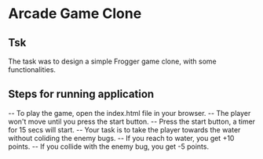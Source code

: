 # Arcade Game Clone

## Tsk
The task was to design a simple Frogger game clone, with some functionalities.

## Steps for running application
-- To play the game, open the index.html file in your browser.
-- The player won't move until you press the start button.
-- Press the start button, a timer for 15 secs will start.
-- Your task is to take the player towards the water without coliding the enemy bugs.
-- If you reach to water, you get +10 points.
-- If you collide with the enemy bug, you get -5 points.
